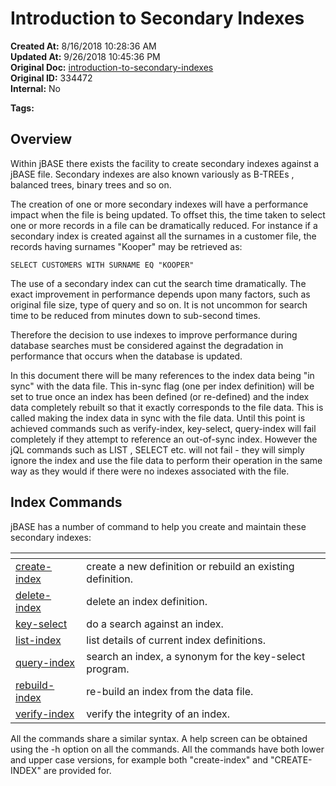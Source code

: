 # Introduction to Secondary Indexes

**Created At:** 8/16/2018 10:28:36 AM  
**Updated At:** 9/26/2018 10:45:36 PM  
**Original Doc:** [introduction-to-secondary-indexes](https://docs.jbase.com/48152-indexes/introduction-to-secondary-indexes)  
**Original ID:** 334472  
**Internal:** No  

**Tags:**
<badge text='file indexing' vertical='middle' />

## Overview 

Within jBASE there exists the facility to create secondary indexes against a jBASE file. Secondary indexes are also known variously as B-TREEs , balanced trees, binary trees and so on.

The creation of one or more secondary indexes will have a performance impact when the file is being updated. To offset this, the time taken to select one or more records in a file can be dramatically reduced. For instance if a secondary index is created against all the surnames in a customer file, the records having surnames "Kooper" may be retrieved as:

```
SELECT CUSTOMERS WITH SURNAME EQ "KOOPER"
```



The use of a secondary index can cut the search time dramatically. The exact improvement in performance depends upon many factors, such as original file size, type of query and so on. It is not uncommon for search time to be reduced from minutes down to sub-second times.

Therefore the decision to use indexes to improve performance during database searches must be considered against the degradation in performance that occurs when the database is updated.

In this document there will be many references to the index data being "in sync" with the data file. This in-sync flag (one per index definition) will be set to true once an index has been defined (or re-defined) and the index data completely rebuilt so that it exactly corresponds to the file data. This is called making the index data in sync with the file data. Until this point is achieved commands such as verify-index, key-select, query-index will fail completely if they attempt to reference an out-of-sync index. However the jQL commands such as LIST , SELECT etc. will not fail - they will simply ignore the index and use the file data to perform their operation in the same way as they would if there were no indexes associated with the file.



## Index Commands 

jBASE has a number of command to help you create and maintain these secondary indexes:


| <!----> | <!----> |
| --- | --- |
| [create-index](./../create-index)<br> | create a new definition or rebuild an existing definition.<br> |
| [delete-index](./../delete-index)<br> | delete an index definition.<br> |
| [key-select](./../query-index)<br> | do a search against an index.<br> |
| [list-index](./../list-index)<br> | list details of current index definitions.<br> |
| [query-index](./../query-index)<br> | search an index, a synonym for the key-select program.<br> |
| [rebuild-index](./../rebuild-index)<br> | re-build an index from the data file.<br> |
| [verify-index](./../verify-index)<br> | verify the integrity of an index.<br> |


All the commands share a similar syntax. A help screen can be obtained using the -h option on all the commands. All the commands have both lower and upper case versions, for example both "create-index" and "CREATE-INDEX" are provided for.
